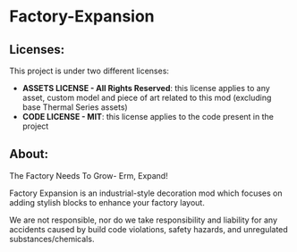 # Factory-Expansion
## Licenses:
This project is under two different licenses:
- **ASSETS LICENSE - All Rights Reserved**: this license applies to any asset, custom model and piece of art related to this mod (excluding base Thermal Series assets)
- **CODE LICENSE - MIT**: this license applies to the code present in the project
## About:
The Factory Needs To Grow- Erm, Expand!

Factory Expansion is an industrial-style decoration mod which focuses on adding stylish blocks to enhance your factory layout.

We are not responsible, nor do we take responsibility and liability for any accidents caused by build code violations, safety hazards, and unregulated substances/chemicals.